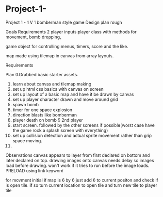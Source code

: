 # Project-1-
Project 1 - 1 V 1 bomberman style game Design plan rough

Goals Requirements
2 player inputs
player class with methods for movement, bomb dropping, 

game object for controlling menus, timers, score and the like.

map made using tilemap in canvas from array layouts.


Requirements

Plan
0.Grabbed basic starter assets.
1. learn about canvas and tilemap making
2. set up html css basics with canvas on screen
3. set up layout of a basic map and have it be drawn by canvas
4. set up player character drawn and move around grid
5.  spawn bomb
6. timer for one space explosion
7. direction blasts like bomberman
8. player death on bomb
9 2nd player
10. start screen. followed by the other screens if possible(worst case have the game rock a splash screen with everything)
11. set up collision detection and actual sprite movement rather than grip space moving.
12.

Observations
canvas appears to layer from first declared on bottom and later declared on top.
drawing images onto canvas needs delay so images load before drawing. won't work if it tries to run before the image loads. PRELOAD using link keyword






for movment initial
if map is 6 by 6 just add 6 to current positon and check if is open tile. if so turn current location to open tile and turn new tile to player tile